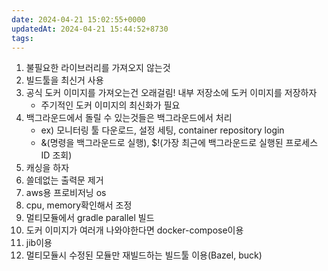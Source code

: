 ```yaml
---
date: 2024-04-21 15:02:55+0000
updatedAt: 2024-04-21 15:44:52+8730
tags: 
---
```

1. 불필요한 라이브러리를 가져오지 않는것
2. 빌드툴을 최신거 사용
3. 공식 도커 이미지를 가져오는건 오래걸림! 내부 저장소에 도커 이미지를 저장하자
    - 주기적인 도커 이미지의 최신화가 필요
4. 백그라운드에서 돌릴 수 있는것들은 백그라운드에서 처리
    - ex) 모니터링 툴 다운로드, 설정 세팅, container repository login
    - &(명령을 백그라운드로 실행), $!(가장 최근에 백그라운드로 실행된 프로세스 ID 조회)
5. 캐싱을 하자
6. 쓸데없는 출력문 제거
7. aws용 프로비저닝 os
8. cpu, memory확인해서 조정
9. 멀티모듈에서 gradle parallel 빌드
10. 도커 이미지가 여러개 나와야한다면 docker-compose이용
11. jib이용
12. 멀티모듈시 수정된 모듈만 재빌드하는 빌드툴 이용(Bazel, buck)
